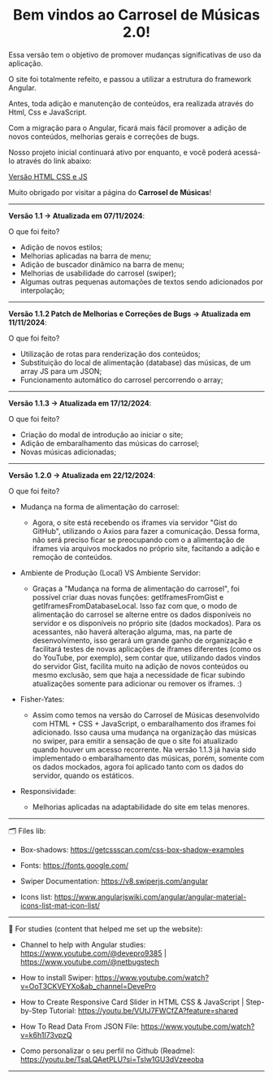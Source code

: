 <h1 align='center'>Bem vindos ao Carrosel de Músicas 2.0!</h1>

Essa versão tem o objetivo de promover mudanças significativas de uso da aplicação.

O site foi totalmente refeito, e passou a utilizar a estrutura do framework Angular.

Antes, toda adição e manutenção de conteúdos, era realizada através do Html, Css e JavaScript.

Com a migração para o Angular, ficará mais fácil promover a adição de novos conteúdos, melhorias gerais e correções de bugs.

Nosso projeto inicial continuará ativo por enquanto, e você poderá acessá-lo através do link abaixo:

<a target="_blank" href='https://carrosel-de-musicas.vercel.app/'>Versão HTML CSS e JS</a>

Muito obrigado por visitar a página do <b>Carrosel de Músicas</b>!

---

<b>Versão 1.1 -> Atualizada em 07/11/2024</b>:

O que foi feito?

- Adição de novos estilos;
- Melhorias aplicadas na barra de menu;
- Adição de buscador dinâmico na barra de menu;
- Melhorias de usabilidade do carrosel (swiper);
- Algumas outras pequenas automações de textos sendo adicionados por interpolação;

---

<b>Versão 1.1.2 Patch de Melhorias e Correções de Bugs -> Atualizada em 11/11/2024</b>:

O que foi feito?

- Utilização de rotas para renderização dos conteúdos;
- Substituição do local de alimentação (database) das músicas, de um array JS para um JSON;
- Funcionamento automático do carrosel percorrendo o array;

---

<b>Versão 1.1.3 -> Atualizada em 17/12/2024</b>:

O que foi feito?

- Criação do modal de introdução ao iniciar o site;
- Adição de embaralhamento das músicas do carrosel;
- Novas músicas adicionadas;

---

<b>Versão 1.2.0 -> Atualizada em 22/12/2024</b>:

O que foi feito?

- Mudança na forma de alimentação do carrosel:

  * Agora, o site está recebendo os iframes via servidor "Gist do GitHub", utilizando o Axios para fazer a comunicação. Dessa forma, não será preciso ficar se preocupando com o a alimentação de iframes via arquivos mockados no próprio site, facitando a adição e remoção de conteúdos.

- Ambiente de Produção (Local) VS Ambiente Servidor:

  * Graças a "Mudança na forma de alimentação do carrosel", foi possível criar duas novas funções: getIframesFromGist e getIframesFromDatabaseLocal. Isso faz com que, o modo de alimentação do carrosel se alterne entre os dados disponíveis no servidor e os disponíveis no próprio site (dados mockados). Para os acessantes, não haverá alteração alguma, mas, na parte de desenvolvimento, isso gerará um grande ganho de organização e facilitará testes de novas aplicações de iframes diferentes (como os do YouTube, por exemplo), sem contar que, utilizando dados vindos do servidor Gist, facilita muito na adição de novos conteúdos ou mesmo exclusão, sem que haja a necessidade de ficar subindo atualizações somente para adicionar ou remover os iframes. :)

- Fisher-Yates:
 
  * Assim como temos na versão do Carrosel de Músicas desenvolvido com HTML + CSS + JavaScript, o embaralhamento dos iframes foi adicionado. Isso causa uma mudança na organização das músicas no swiper, para emitir a sensação de que o site foi atualizado quando houver um acesso recorrente. Na versão 1.1.3 já havia sido implementado o embaralhamento das músicas, porém, somente com os dados mockados, agora foi aplicado tanto com os dados do servidor, quando os estáticos.

- Responsividade:
  * Melhorias aplicadas na adaptabilidade do site em telas menores.

---

🗂️ Files lib:

* Box-shadows: https://getcssscan.com/css-box-shadow-examples

* Fonts: https://fonts.google.com/

* Swiper Documentation: https://v8.swiperjs.com/angular

* Icons list: https://www.angularjswiki.com/angular/angular-material-icons-list-mat-icon-list/

---

📖 For studies (content that helped me set up the website):

* Channel to help with Angular studies: https://www.youtube.com/@devepro9385 | https://www.youtube.com/@netbugstech

* How to install Swiper: https://www.youtube.com/watch?v=OoT3CKVEYXo&ab_channel=DevePro

* How to Create Responsive Card Slider in HTML CSS & JavaScript | Step-by-Step Tutorial: https://youtu.be/VUtJ7FWCfZA?feature=shared

* How To Read Data From JSON File: https://www.youtube.com/watch?v=k6h1I73vpzQ

* Como personalizar o seu perfil no Github (Readme): https://youtu.be/TsaLQAetPLU?si=TsIw1GU3dVzeeoba

---
